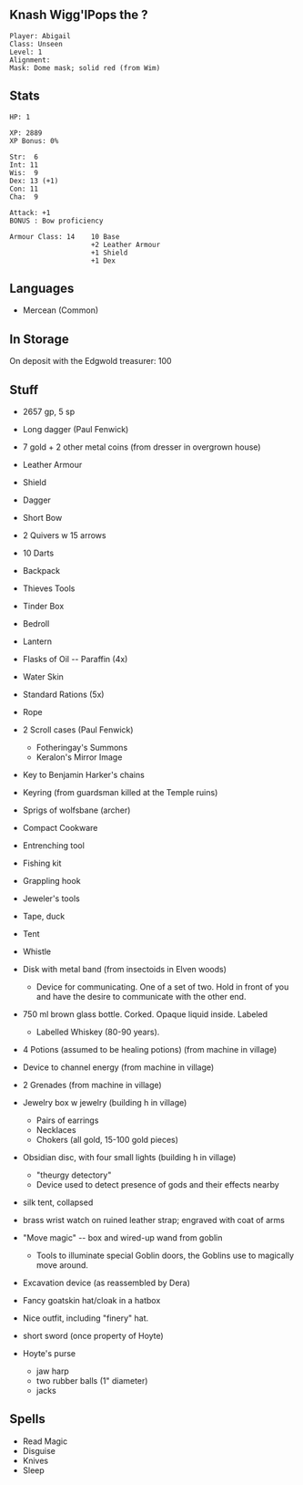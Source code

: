 
## Knash Wigg'lPops the ?

    Player: Abigail
    Class: Unseen
    Level: 1
    Alignment: 
    Mask: Dome mask; solid red (from Wim)

## Stats

    HP: 1

    XP: 2889
    XP Bonus: 0%

    Str:  6
    Int: 11
    Wis:  9
    Dex: 13 (+1)
    Con: 11
    Cha:  9

    Attack: +1
    BONUS : Bow proficiency

    Armour Class: 14    10 Base
                        +2 Leather Armour
                        +1 Shield
                        +1 Dex

## Languages

- Mercean (Common)

## In Storage

On deposit with the Edgwold treasurer: 100


## Stuff

* 2657 gp, 5 sp
* Long dagger (Paul Fenwick)

* 7 gold + 2 other metal coins (from dresser in overgrown house)
* Leather Armour
* Shield
* Dagger
* Short Bow
* 2 Quivers w 15 arrows
* 10 Darts
* Backpack
* Thieves Tools
* Tinder Box
* Bedroll
* Lantern
* Flasks of Oil -- Paraffin (4x)
* Water Skin
* Standard Rations (5x)
* Rope
* 2 Scroll cases (Paul Fenwick)
  * Fotheringay's Summons
  * Keralon's Mirror Image
* Key to Benjamin Harker's chains
* Keyring (from guardsman killed at the Temple ruins)
* Sprigs of wolfsbane (archer)
* Compact Cookware
* Entrenching tool
* Fishing kit
* Grappling hook
* Jeweler's tools
* Tape, duck
* Tent
* Whistle
* Disk with metal band (from insectoids in Elven woods)
   - Device for communicating. One of a set of two. Hold in front of
     you and have the desire to communicate with the other end.
* 750 ml brown glass bottle. Corked. Opaque liquid inside. Labeled
   - Labelled Whiskey (80-90 years).
* 4 Potions (assumed to be healing potions) (from machine in village)
* Device to channel energy (from machine in village)
* 2 Grenades (from machine in village)
* Jewelry box w jewelry (building h in village)
   + Pairs of earrings
   + Necklaces
   + Chokers    (all gold, 15-100 gold pieces)
* Obsidian disc, with four small lights (building h in village)
  - "theurgy detectory"
   - Device used to detect presence of gods and their effects nearby
* silk tent, collapsed
* brass wrist watch  on ruined leather strap; engraved with coat of arms

* "Move magic" -- box and wired-up wand from goblin
    - Tools to illuminate special Goblin doors, the Goblins use to 
      magically move around.
* Excavation device (as reassembled by Dera)

* Fancy goatskin hat/cloak in a hatbox
* Nice outfit, including "finery" hat.
* short sword (once property of Hoyte)
* Hoyte's purse
  * jaw harp
  * two rubber balls (1" diameter)
  * jacks

## Spells

* Read Magic
* Disguise
* Knives
* Sleep

